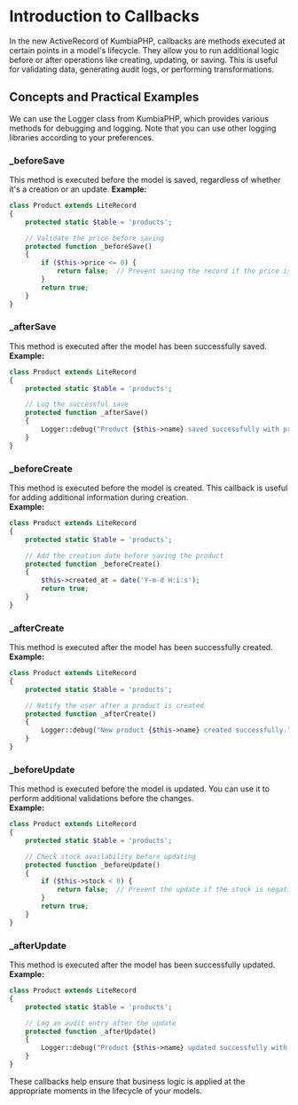 # Introduction to Callbacks

In the new ActiveRecord of KumbiaPHP, callbacks are methods executed at certain points in a model's lifecycle. They
allow you to run additional logic before or after operations like creating, updating, or saving. This is useful for
validating data, generating audit logs, or performing transformations.

## Concepts and Practical Examples

We can use the Logger class from KumbiaPHP, which provides various methods for debugging and logging. Note that you can
use other logging libraries according to your preferences.

### _beforeSave
This method is executed before the model is saved, regardless of whether it's a creation or an update.
**Example:**

```php
class Product extends LiteRecord
{
    protected static $table = 'products';

    // Validate the price before saving
    protected function _beforeSave()
    {
        if ($this->price <= 0) {
            return false;  // Prevent saving the record if the price is 0 or negative
        }
        return true;
    }
}
```

### _afterSave
This method is executed after the model has been successfully saved.  
**Example:**

```php
class Product extends LiteRecord
{
    protected static $table = 'products';

    // Log the successful save
    protected function _afterSave()
    {
        Logger::debug("Product {$this->name} saved successfully with price {$this->price}");
    }
}
```

### _beforeCreate
This method is executed before the model is created. This callback is useful for adding additional information during
creation.  
**Example:**

```php
class Product extends LiteRecord
{
    protected static $table = 'products';

    // Add the creation date before saving the product
    protected function _beforeCreate()
    {
        $this->created_at = date('Y-m-d H:i:s');
        return true;
    }
}
```

### _afterCreate
This method is executed after the model has been successfully created.  
**Example:**

```php
class Product extends LiteRecord
{
    protected static $table = 'products';

    // Notify the user after a product is created
    protected function _afterCreate()
    {
        Logger::debug("New product {$this->name} created successfully.");
    }
}
```

### _beforeUpdate
This method is executed before the model is updated. You can use it to perform additional validations before the
changes.  
**Example:**

```php
class Product extends LiteRecord
{
    protected static $table = 'products';

    // Check stock availability before updating
    protected function _beforeUpdate()
    {
        if ($this->stock < 0) {
            return false;  // Prevent the update if the stock is negative
        }
        return true;
    }
}
```

### _afterUpdate
This method is executed after the model has been successfully updated.  
**Example:**

```php
class Product extends LiteRecord
{
    protected static $table = 'products';

    // Log an audit entry after the update
    protected function _afterUpdate()
    {
        Logger::debug("Product {$this->name} updated successfully with stock {$this->stock}.");
    }
}
```

These callbacks help ensure that business logic is applied at the appropriate moments in the lifecycle of your models.
